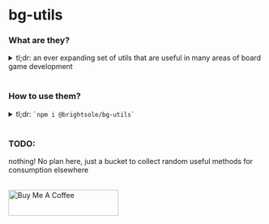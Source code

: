 # bg-utils

### What are they?
<details>
  <summary>
    tl;dr: an ever expanding set of utils that are useful in many areas of board game development
  </summary>
  <br />

  | Method | Props | Description |
  | :---------------: | :--------------- | :--------------- |
  | shuffle | ([any]) | Randomly shuffles an array of inputs of any type, *very* random |
  | selectUniqueRandoms |  | Non-repeatingly selects any number of elements, randomly from an array |
  |  | arrayToSelectFrom | the array of items to randomly pick from |
  |  | numberToSelect | the number of random selections to make |
  | selectUniqueIndices |  | Non-repeatingly selects a number of numbers from 0 to max index |
  |  | numberToSelect | the number of indices to return in an array |
  |  | max | the highest number that can be returned |

</details>
<br/>

### How to use them?
<details>
  <summary>
    tl;dr: <TODO><code>`npm i @brightsole/bg-utils`</code>
  </summary>
  <br />

  import it, and start using the functions within!

  ```js
    import { selectUniqueRandoms } from '@brightsole/bg-utils';

    const aFewRandoms = selectUniqueRandoms({ max: 3, numberToSelect: 2 });
    console.log(aFewRandoms);
  ```

</details>
<br/>

### TODO:
nothing! No plan here, just a bucket to collect random useful methods for consumption elsewhere

</br>
<a href="https://www.buymeacoffee.com/Ao9uzMG" target="_blank"><img src="https://cdn.buymeacoffee.com/buttons/default-yellow.png" alt="Buy Me A Coffee" style="height: 51px !important;width: 217px !important;" ></a>
